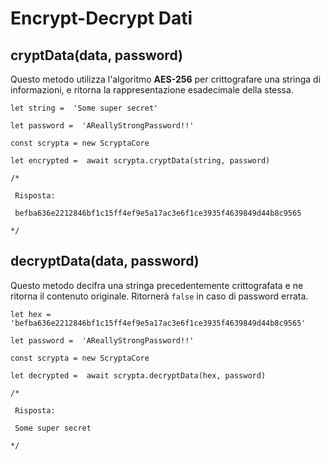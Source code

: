 # Encrypt-Decrypt Dati

## cryptData(data, password)

Questo metodo utilizza l'algoritmo **AES-256** per crittografare una stringa di informazioni, e ritorna la rappresentazione esadecimale della stessa.
```
let string =  'Some super secret'

let password =  'AReallyStrongPassword!!'

const scrypta = new ScryptaCore

let encrypted =  await scrypta.cryptData(string, password)

/*

 Risposta:

 befba636e2212846bf1c15ff4ef9e5a17ac3e6f1ce3935f4639849d44b8c9565 

*/
```
## decryptData(data, password)

Questo metodo decifra una stringa precedentemente crittografata e ne ritorna il contenuto originale. Ritornerà `false` in caso di password errata.
```
let hex =  'befba636e2212846bf1c15ff4ef9e5a17ac3e6f1ce3935f4639849d44b8c9565'

let password =  'AReallyStrongPassword!!'

const scrypta = new ScryptaCore

let decrypted =  await scrypta.decryptData(hex, password)

/*

 Risposta:

 Some super secret

*/
```

<!--stackedit_data:
eyJoaXN0b3J5IjpbMTIyMjgwNTEyN119
-->